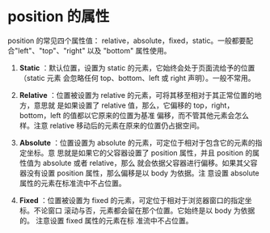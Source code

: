 # position 的属性
position 的常见四个属性值： relative，absolute，fixed，static。一般都要配合"left"、"top"、"right"
以及 "bottom" 属性使用。    

1. **Static** ：默认位置，设置为 static 的元素，它始终会处于页面流给予的位置（static 元素
会忽略任何 top、bottom、left 或 right 声明）。一般不常用。    

2. **Relative** ：位置被设置为 relative 的元素，可将其移至相对于其正常位置的地方，意思就
是如果设置了 relative 值，那么，它偏移的 top，right，bottom，left 的值都以它原来的位置为基准
偏移，而不管其他元素会怎么样。注意 relative 移动后的元素在原来的位置仍占据空间。    

3. **Absolute** ：位置设置为 absolute 的元素，可定位于相对于包含它的元素的指定坐标。意
思就是如果它的父容器设置了 position 属性，并且 position 的属性值为 absolute 或者 relative，那么
就会依据父容器进行偏移。如果其父容器没有设置 position 属性，那么偏移是以 body 为依据。注
意设置 absolute 属性的元素在标准流中不占位置。    

4. **Fixed** ：位置被设置为 fixed 的元素，可定位于相对于浏览器窗口的指定坐标。不论窗口
滚动与否，元素都会留在那个位置。它始终是以 body 为依据的。 注意设置 fixed 属性的元素在标
准流中不占位置。